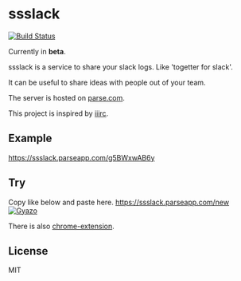 # ssslack
[![Build Status](https://travis-ci.org/uiureo/ssslack.svg?branch=master)](https://travis-ci.org/uiureo/ssslack)

Currently in **beta**.

ssslack is a service to share your slack logs. Like 'togetter for slack'.

It can be useful to share ideas with people out of your team.


The server is hosted on [parse.com](https://parse.com/).

This project is inspired by [iiirc](https://github.com/iiirc/iiirc).

## Example
https://ssslack.parseapp.com/g5BWxwAB6y

## Try
Copy like below and paste here.
https://ssslack.parseapp.com/new
[![Gyazo](https://i.gyazo.com/a1451fdb829fcdb8d580fee7e970e1b2.png)](https://gyazo.com/a1451fdb829fcdb8d580fee7e970e1b2)


There is also [chrome-extension](https://github.com/uiureo/ssslack-chrome-extension).

## License
MIT
